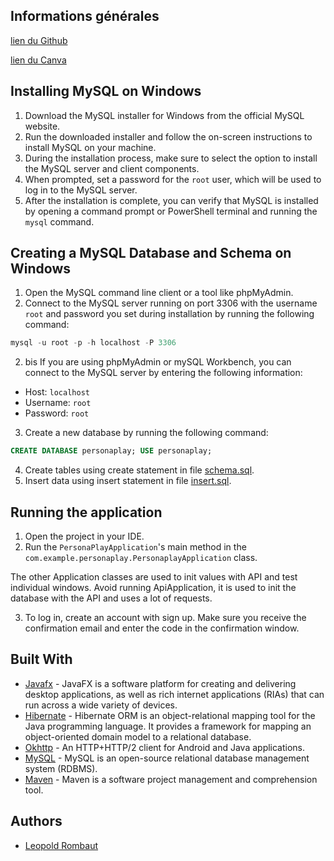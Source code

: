 ## Informations générales


[lien du Github](https://github.com/Loxed/PersonaPlayApplication)

[lien du Canva](https://www.canva.com/design/DAFgLTpyY0Y/vBX3uOBSDZyuMp61s8DtiQ/edit?utm_source=shareButton&utm_medium=email&utm_campaign=designshare)

## Installing MySQL on Windows

1. Download the MySQL installer for Windows from the official MySQL website.
2. Run the downloaded installer and follow the on-screen instructions to install MySQL on your machine.
3. During the installation process, make sure to select the option to install the MySQL server and client components.
4. When prompted, set a password for the `root` user, which will be used to log in to the MySQL server.
5. After the installation is complete, you can verify that MySQL is installed by opening a command prompt or PowerShell terminal and running the `mysql` command.

## Creating a MySQL Database and Schema on Windows

1. Open the MySQL command line client or a tool like phpMyAdmin.
2. Connect to the MySQL server running on port 3306 with the username `root` and password you set during installation by running the following command:

```sql
mysql -u root -p -h localhost -P 3306
```

2. bis If you are using phpMyAdmin or mySQL Workbench, you can connect to the MySQL server by entering the following information:

- Host: `localhost`
- Username: `root`
- Password: `root`

3. Create a new database by running the following command:

```sql
CREATE DATABASE personaplay; USE personaplay;
```

4. Create tables using create statement in file [schema.sql](src%2Fmain%2Fresources%2Fcom%2Fexample%2Fpersonaplayfront%2FDatabase%2Fschema.sql).
5. Insert data using insert statement in file [insert.sql](src%2Fmain%2Fresources%2Fcom%2Fexample%2Fpersonaplayfront%2FDatabase%2Finsert.sql).

## Running the application

1. Open the project in your IDE.
2. Run the `PersonaPlayApplication`'s main method in the `com.example.personaplay.PersonaplayApplication` class.

The other Application classes are used to init values with API and test individual windows.
Avoid running ApiApplication, it is used to init the database with the API and uses a lot of requests.

3. To log in, create an account with sign up. Make sure you receive the confirmation email and enter the code in the confirmation window.

## Built With

* [Javafx](https://openjfx.io/) - JavaFX is a software platform for creating and delivering desktop applications, as well as rich internet applications (RIAs) that can run across a wide variety of devices.
* [Hibernate](https://hibernate.org/) - Hibernate ORM is an object-relational mapping tool for the Java programming language. It provides a framework for mapping an object-oriented domain model to a relational database.
* [Okhttp](https://square.github.io/okhttp/) - An HTTP+HTTP/2 client for Android and Java applications.
* [MySQL](https://www.mysql.com/) - MySQL is an open-source relational database management system (RDBMS).
* [Maven](https://maven.apache.org/) - Maven is a software project management and comprehension tool.


## Authors


* [Leopold Rombaut](https://www.github.com/loxed)
